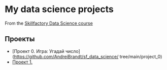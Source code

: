 # My data science projects
From the [Skillfactory Data Science course](https://skillfactory.ru/data-scientist)

## Проекты

* [Проект 0. Игра: Угадай число](https://github.com/AndreiBrandt/sf_data_science/
tree/main/project_0)
* [Проект 1.](_____)
